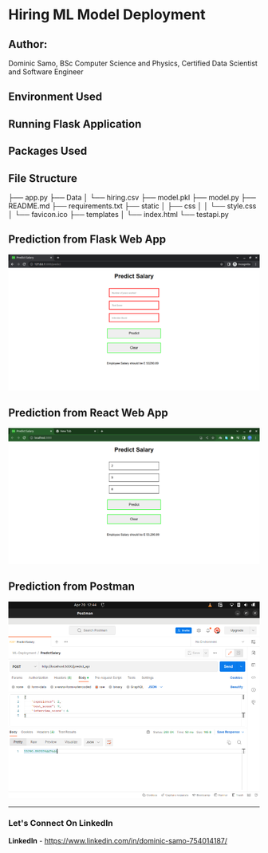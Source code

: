 # Hiring ML Model Deployment

## Author: 
Dominic Samo, BSc Computer Science and Physics, Certified Data Scientist and Software Engineer

## Environment Used

## Running Flask Application

## Packages Used

## File Structure
├── app.py
├── Data
│   └── hiring.csv
├── model.pkl
├── model.py
├── README.md
├── requirements.txt
├── static
│   ├── css
│   │   └── style.css
│   └── favicon.ico
├── templates
│   └── index.html
└── testapi.py

## Prediction from Flask Web App

![Flask](Other/ResponseFlask.png)

## Prediction from React Web App

![Flask](Other/ResponseReact.png)

## Prediction from Postman

![Flask](Other/ResponsePostman.png)

---

### Let's Connect On LinkedIn
**LinkedIn** - https://www.linkedin.com/in/dominic-samo-754014187/

